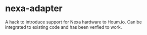 nexa-adapter
============

A hack to introduce support for Nexa hardware to Houm.io. Can be integrated to existing code and has been verfied to work. 
